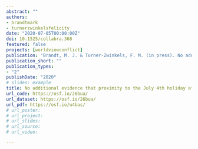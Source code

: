 ```yaml
---
abstract: ""
authors:
- brandtmark
- turnerzwinkelsfelicity
date: "2020-07-05T00:00:00Z"
doi: 10.1525/collabra.368
featured: false
projects: [worldviewconflict]
publication: 'Brandt, M. J. & Turner-Zwinkels, F. M. (in press). No additional evidence that proximity to the July 4th holiday affects affective polarization. *Collabra: Psychology*, 6, 39'
publication_short: ""
publication_types:
- "2"
publishDate: "2020"
# slides: example
title: No additional evidence that proximity to the July 4th holiday affects affective polarization
url_code: https://osf.io/26bua/
url_dataset: https://osf.io/26bua/
url_pdf: https://osf.io/u4bas/
# url_poster:
# url_project:
# url_slides:
# url_source:
# url_video:

---
```


